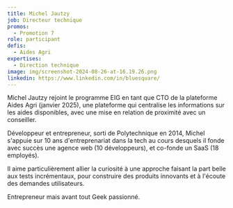 ```yaml
---
title: Michel Jautzy
job: Directeur technique
promos:
  - Promotion 7
role: participant
defis:
  - Aides Agri
expertises:
  - Direction technique
image: img/screenshot-2024-08-26-at-16.19.26.png
linkedin: https://www.linkedin.com/in/bluesquare/
---
```

Michel Jautzy rejoint le programme EIG en tant que CTO de la plateforme Aides Agri (janvier 2025), une plateforme qui centralise les informations sur les aides disponibles, avec une mise en relation de proximité avec un conseiller.

Développeur et entrepreneur, sorti de Polytechnique en 2014, Michel s'appuie sur 10 ans d'entreprenariat dans la tech au cours desquels il fonde avec succès une agence web (10 développeurs), et co-fonde un SaaS (18 employés).

Il aime particulièrement allier la curiosité à une approche faisant la part belle aux tests incrémentaux, pour construire des produits innovants et à l'écoute des demandes utilisateurs.

Entrepreneur mais avant tout Geek passionné.